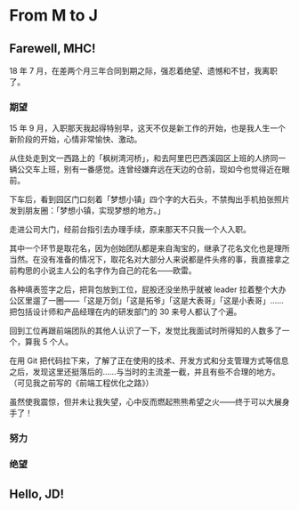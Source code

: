 # From M to J

## Farewell, MHC!

18 年 7 月，在差两个月三年合同到期之际，强忍着绝望、遗憾和不甘，我离职了。

### 期望

15 年 9 月，入职那天我起得特别早，这天不仅是新工作的开始，也是我人生一个新阶段的开始，心情非常愉快、激动。

从住处走到文一西路上的「枫树湾河桥」，和去阿里巴巴西溪园区上班的人挤同一辆公交车上班，别有一番感觉。连曾经嫌弃远在天边的仓前，现如今也觉得近在眼前。

下车后，看到园区门口刻着「梦想小镇」四个字的大石头，不禁掏出手机拍张照片发到朋友圈：「梦想小镇，实现梦想的地方。」

走进公司大门，经前台指引去办理手续，原来那天不只我一个人入职。

其中一个环节是取花名，因为创始团队都是来自淘宝的，继承了花名文化也是理所当然。在没有准备的情况下，取花名对大部分人来说都是件头疼的事，我直接拿之前构思的小说主人公的名字作为自己的花名——欧雷。

各种填表签字之后，把背包放到工位，屁股还没坐热乎就被 leader 拉着整个大办公区里遛了一圈——「这是万剑」「这是拓爷」「这是大表哥」「这是小表哥」……把包括设计师和产品经理在内的研发部门的 30 来号人都认了个遍。

回到工位再跟前端团队的其他人认识了一下，发觉比我面试时所得知的人数多了一个，算我 5 个人。

在用 Git 把代码拉下来，了解了正在使用的技术、开发方式和分支管理方式等信息之后，发现这里还挺落后的……与当时的主流差一截，并且有些不合理的地方。（可见我之前写的《前端工程优化之路》）

虽然使我震惊，但并未让我失望，心中反而燃起熊熊希望之火——终于可以大展身手了！

### 努力



### 绝望

## Hello, JD!